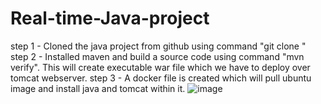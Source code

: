 # Real-time-Java-project
step 1 - Cloned the java project from github using command "git clone <repo link>"
step 2 - Installed maven and build a source code using command "mvn verify". This will create executable war file which we have to deploy over tomcat webserver.
step 3 - A docker file is created which will pull ubuntu image and install java and tomcat within it.
         ![image](https://user-images.githubusercontent.com/114205101/215712432-694aa6fa-994e-4f86-a14b-37e805f2f548.png)
